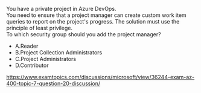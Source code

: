 You have a private project in Azure DevOps.<br/>You need to ensure that a project manager can create custom work item queries to report on the project's progress. The solution must use the principle of least privilege.<br/>To which security group should you add the project manager?<br/><ul><li class="multi-choice-item"><span class="multi-choice-letter" data-choice-letter="A">A.</span>Reader</li><li class="multi-choice-item"><span class="multi-choice-letter" data-choice-letter="B">B.</span>Project Collection Administrators</li><li class="multi-choice-item"><span class="multi-choice-letter" data-choice-letter="C">C.</span>Project Administrators</li><li class="multi-choice-item correct-hidden"><span class="multi-choice-letter" data-choice-letter="D">D.</span>Contributor</li></ul><p><a href="https://www.examtopics.com/discussions/microsoft/view/36244-exam-az-400-topic-7-question-20-discussion/">https://www.examtopics.com/discussions/microsoft/view/36244-exam-az-400-topic-7-question-20-discussion/</a></p><script src="https://giscus.app/client.js"                    data-repo="azsamples/az204"                    data-repo-id="R_kgDOMRXzDQ"                    data-category="General"                    data-category-id="DIC_kwDOMRXzDc4Cgi27"                    data-mapping="pathname"                    data-strict="0"                    data-reactions-enabled="0"                    data-emit-metadata="0"                    data-input-position="bottom"                    data-theme="preferred_color_scheme"                    data-lang="en"                    crossorigin="anonymous"                    async>                    </script>